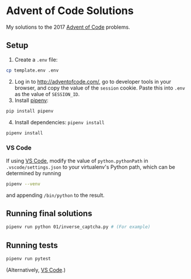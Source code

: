 # Advent of Code Solutions

My solutions to the 2017 [Advent of Code](http://adventofcode.com/) problems.

## Setup

1. Create a `.env` file:
  ```sh
  cp template.env .env
  ```
2. Log in to <http://adventofcode.com/>, go to developer tools in your browser, and copy the value of the `session` cookie. Paste this into `.env` as the value of `SESSION_ID`.
3. Install [pipenv](https://docs.pipenv.org/):
  ```sh
  pip install pipenv
  ```
4. Install dependencies: `pipenv install`
  ```sh
  pipenv install
  ```

### VS Code

If using [VS Code](https://code.visualstudio.com/), modify the value of `python.pythonPath` in `.vscode/settings.json` to your virtualenv's Python path, which can be determined by running

```sh
pipenv --venv
```

and appending `/bin/python` to the result.

## Running final solutions

```sh
pipenv run python 01/inverse_captcha.py # (For example)
```

## Running tests

```sh
pipenv run pytest
```

(Alternatively, [VS Code](https://code.visualstudio.com/).)